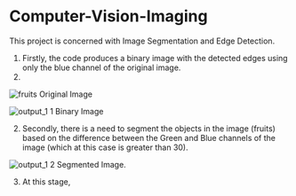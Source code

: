# Computer-Vision-Imaging

This project is concerned with Image Segmentation and Edge Detection.

1. Firstly, the code produces a binary image with the detected edges using only the blue channel of the original image.
2. 
![fruits](https://user-images.githubusercontent.com/74135164/115285939-2af72a00-a157-11eb-90ac-375e72fa3b32.jpg) Original Image

![output_1 1](https://user-images.githubusercontent.com/74135164/115285961-32b6ce80-a157-11eb-9355-f40165ece4b6.jpg) Binary Image

2. Secondly, there is a need to segment the objects in the image (fruits) based on the difference between the Green and Blue channels of the image (which at this case is greater than 30).

![output_1 2](https://user-images.githubusercontent.com/74135164/115286344-a48f1800-a157-11eb-82a2-a55d528094b9.jpg) Segmented Image.

3. At this stage, 
